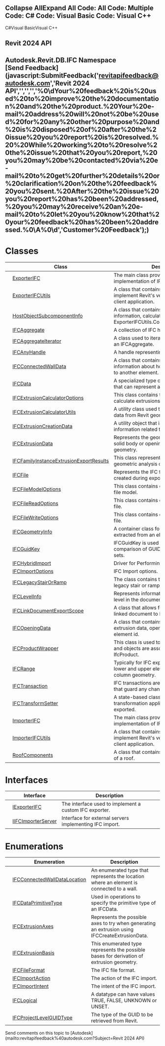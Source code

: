 ﻿

Collapse AllExpand All Code: All Code: Multiple Code: C# Code: Visual Basic Code: Visual C++   
---  
  
C#Visual BasicVisual C++

Revit 2024 API  
---  
Autodesk.Revit.DB.IFC Namespace  
[Send Feedback](javascript:SubmitFeedback\('revitapifeedback@autodesk.com','Revit 2024 API','','','','%0\\dYour%20feedback%20is%20used%20to%20improve%20the%20documentation%20and%20the%20product.%20Your%20e-mail%20address%20will%20not%20be%20used%20for%20any%20other%20purpose%20and%20is%20disposed%20of%20after%20the%20issue%20you%20report%20is%20resolved.%20%20While%20working%20to%20resolve%20the%20issue%20that%20you%20report,%20you%20may%20be%20contacted%20via%20e-mail%20to%20get%20further%20details%20or%20clarification%20on%20the%20feedback%20you%20sent.%20After%20the%20issue%20you%20report%20has%20been%20addressed,%20you%20may%20receive%20an%20e-mail%20to%20let%20you%20know%20that%20your%20feedback%20has%20been%20addressed.%0\\A%0\\d','Customer%20Feedback'\);)  
---  
  
# Classes

|  | Class | Description |
| --- | --- | --- |
|  | [ExporterIFC](c8697b81-e080-9202-14d3-ec883f951521.md) | The main class provided by Revit to allow implementation of IFC export. |
|  | [ExporterIFCUtils](e0e78d67-739c-0cd6-9e3d-359e42758c93.md) | A class that contains utilities needed to implement Revit's version of the IFC export client application. |
|  | [HostObjectSubcomponentInfo](3221a7c6-0d7e-c0dd-2ca8-313acd461204.md) | A class that contains roof or floor slab information, calculated by ExporterIFCUtils.ComputeSubcomponents(). |
|  | [IFCAggregate](06bbeb56-efc6-1810-3111-f8ab4f615da1.md) | A collection of IFC handles or attributes. |
|  | [IFCAggregateIterator](3a89e724-75b2-8dac-41e3-2bc1654a7888.md) | A class used to iterate individual objects in an IFCAggregate. |
|  | [IFCAnyHandle](8b893943-70fa-94bf-90be-1523d516ecb3.md) | A handle representing an item in an IFC file. |
|  | [IFCConnectedWallData](a76bcc95-1db6-3b5c-3ac4-583af15517b9.md) | A class that contains the IFC-specific information about how an element is joined to another element. |
|  | [IFCData](34762033-771a-ebee-bd69-509c55ae78f0.md) | A specialized type of abstract data block that can represent any data type. |
|  | [IFCExtrusionCalculatorOptions](3aa9bc3b-5ce0-e0ba-4211-9a08526c1c1b.md) | This class contains the options used to calculate extrusions from Revit geometry. |
|  | [IFCExtrusionCalculatorUtils](926b73c9-932f-d429-e316-a905a9434fca.md) | A utility class used to calculate extrusion data from Revit geometry for IFC export. |
|  | [IFCExtrusionCreationData](9447a335-6861-0533-6896-e6ff1fd41761.md) | A utility object that is used to pass information related to extrusion creation. |
|  | [IFCExtrusionData](c10272e7-741d-1aca-9f64-cc51d0b14e54.md) | Represents the geometry of an extrusion (a solid body or opening) generated from Revit geometry. |
|  | [IFCFamilyInstanceExtrusionExportResults](b467d3e1-ea9c-c158-50ce-a980b621ac9f.md) | This class represents the results of a geometric analysis of a family instance. |
|  | [IFCFile](6f327830-5053-cf5d-c50e-2f5ab037b0b5.md) | Represents the IFC file which is being created during export. |
|  | [IFCFileModelOptions](9cd09052-e2e2-84e3-c500-9b492ad8d78b.md) | This class contains options to create an IFC file model. |
|  | [IFCFileReadOptions](3dc6542a-ed72-81a1-7cf8-8af17a6c2949.md) | This class contains options to read an IFC file. |
|  | [IFCFileWriteOptions](93533cc5-3687-063d-a80e-d020e869623c.md) | This class contains options to write an IFC file. |
|  | [IFCGeometryInfo](741c57df-a409-ea0d-8cb8-edc93c19b74d.md) | A container class for Revit geometry extracted from an element. |
|  | [IFCGuidKey](7dc686ab-07b2-c18e-4893-14506aad2e1c.md) | IFCGuidKey is used for case-sensitive comparison of GUID values for maps and sets. |
|  | [IFCHybridImport](7f0506a4-c093-7f4b-e2d0-07df141f4767.md) | Driver for Performing Hybrid Imports. |
|  | [IFCImportOptions](f98f40e2-dbab-4b4c-7fcb-36df9b35cad5.md) | IFC Import options. |
|  | [IFCLegacyStairOrRamp](8956431a-7234-2923-094d-0a82f3097e05.md) | The class contains the components of a legacy stair or ramp. |
|  | [IFCLevelInfo](9f287338-fe0c-383b-58be-39105d704a9f.md) | Represents information about a particular level in the document. |
|  | [IFCLinkDocumentExportScope](60ae5791-59a1-79c6-b2e6-e3e235b936b5.md) | A class that allows for the export of one linked document to IFC. |
|  | [IFCOpeningData](5ffa1b2d-09e0-40a2-2bd5-5398024ef297.md) | A class that contains opening data including extrusion data, opening solids and opening element id. |
|  | [IFCProductWrapper](368d2c50-1258-32a9-00ed-cc41059a6694.md) | This class is used to ensure that elements and objects are associated with the current IfcProduct. |
|  | [IFCRange](dd18e556-a0d8-7bbb-1522-518d8a82736f.md) | Typically for IFC export, this represents the lower and upper elevations for split wall and column geometry. |
|  | [IFCTransaction](71896def-755f-1a91-90b0-37b6bb019265.md) | IFC transactions are context-like objects that guard any changes made to an IFC file. |
|  | [IFCTransformSetter](75b9525d-3b8d-70d8-55de-a193b9eb5e76.md) | A state-based class that forces an extra transformation applied to objects being exported. |
|  | [ImporterIFC](87327a4b-94fd-5a21-df33-9beb1921cb4d.md) | The main class provided by Revit to allow implementation of IFC import. |
|  | [ImporterIFCUtils](63c96f27-12ea-3b90-aa39-515a81c79e33.md) | A class that contains utilities needed to implement Revit's version of the IFC import client application. |
|  | [RoofComponents](edd1717d-fe80-067c-d5f1-4d84c6a3573b.md) | A class that contains multiple roof slab infos of a roof. |
  
# Interfaces

|  | Interface | Description |
| --- | --- | --- |
|  | [IExporterIFC](d032aa74-3835-7cfa-7a8e-b5a8c1f4f7d0.md) | The interface used to implement a custom IFC exporter. |
|  | [IIFCImporterServer](9fff7078-273b-363b-04f5-b4adcd4a5590.md) | Interface for external servers implementing IFC import. |
  
# Enumerations

|  | Enumeration | Description |
| --- | --- | --- |
|  | [IFCConnectedWallDataLocation](90930859-e2e7-2204-aed0-d738af6c306d.md) | An enumerated type that represents the location where an element is connected to a wall. |
|  | [IFCDataPrimitiveType](251abe68-f18c-a4f3-f86d-15a5fa0f9f3a.md) | Used in operations to specify the primitive type of an IFCData. |
|  | [IFCExtrusionAxes](ec83b366-85d1-3e3f-edc6-6cffd36848e6.md) | Represents the possible axes to try when generating an extrusion using IFCCreateExtrusionData. |
|  | [IFCExtrusionBasis](19e272ae-693c-a2aa-31f1-0c5e442b8ba0.md) | This enumerated type represents the possible bases for derivation of extrusion geometry. |
|  | [IFCFileFormat](8cc5d062-6b70-66c0-1ef6-4f2fdd084a61.md) | The IFC file format. |
|  | [IFCImportAction](fa9e1b3a-fbed-c864-c48f-518c894b11ca.md) | The action of the IFC import. |
|  | [IFCImportIntent](07dbaa65-98da-4403-7c19-c234246584ba.md) | The intent of the IFC import. |
|  | [IFCLogical](8d4718f4-4968-b70d-0fb1-a5a153e7d699.md) | A datatype can have values TRUE, FALSE, UNKNOWN or UNSET. |
|  | [IFCProjectLevelGUIDType](49620efb-cc13-70af-af38-c8e823d4ee2a.md) | The type of the GUID to be retrieved from Revit. |
  
Send comments on this topic to [Autodesk](mailto:revitapifeedback%40autodesk.com?Subject=Revit 2024 API)